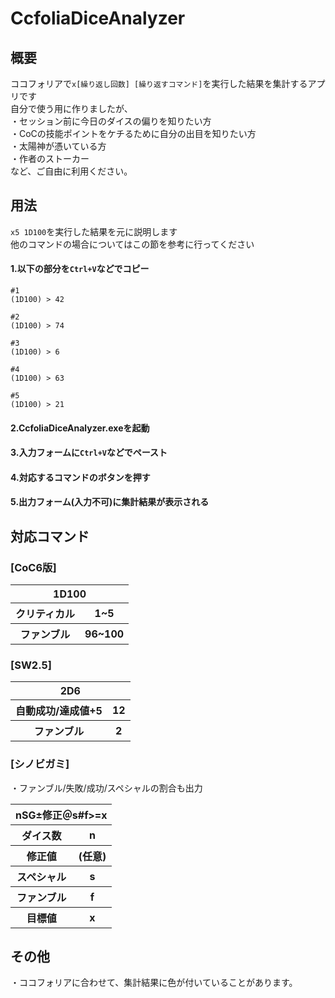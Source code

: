 # CcfoliaDiceAnalyzer
## 概要
ココフォリアで`x[繰り返し回数] [繰り返すコマンド]`を実行した結果を集計するアプリです<br>
自分で使う用に作りましたが、<br>
・セッション前に今日のダイスの偏りを知りたい方<br>
・CoCの技能ポイントをケチるために自分の出目を知りたい方<br>
・太陽神が憑いている方<br>
・作者のストーカー<br>
など、ご自由に利用ください。
## 用法
`x5 1D100`を実行した結果を元に説明します<br>
他のコマンドの場合についてはこの節を参考に行ってください
#### 1.以下の部分を`Ctrl+V`などでコピー
```
#1
(1D100) > 42

#2
(1D100) > 74

#3
(1D100) > 6

#4
(1D100) > 63

#5
(1D100) > 21
```
#### 2.CcfoliaDiceAnalyzer.exeを起動
#### 3.入力フォームに`Ctrl+V`などでペースト
#### 4.対応するコマンドのボタンを押す
#### 5.出力フォーム(入力不可)に集計結果が表示される
## 対応コマンド
### [CoC6版]
<table>
<thead>
<tr><th colspan="2">1D100</th></tr>
</thead>
<tbody>
<tr><th>クリティカル</th><th>1~5</th></tr>
<tr><th>ファンブル</th><th>96~100</th></tr>
</tbody>
</table>

### [SW2.5]
<table>
<thead>
<tr><th colspan="2">2D6</th></tr>
</thead>
<tbody>
<tr><th>自動成功/達成値+5</th><th>12</th></tr>
<tr><th>ファンブル</th><th>2</th></tr>
</tbody>
</table>

### [シノビガミ]
・ファンブル/失敗/成功/スペシャルの割合も出力
<table>
<thead>
<tr><th colspan="2">nSG±修正＠s#f>=x</th></tr>
</thead>
<tbody>
<tr><th>ダイス数</th><th>n</th></tr>
<tr><th>修正値</th><th>(任意)</th></tr>
<tr><th>スペシャル</th><th>s</th></tr>
<tr><th>ファンブル</th><th>f</th></tr>
<tr><th>目標値</th><th>x</th></tr>
</tbody>
</table>

## その他
・ココフォリアに合わせて、集計結果に色が付いていることがあります。
